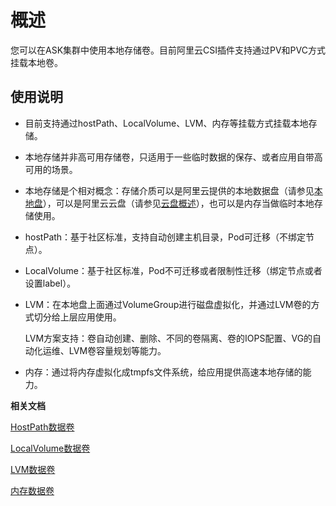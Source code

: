 # 概述

您可以在ASK集群中使用本地存储卷。目前阿里云CSI插件支持通过PV和PVC方式挂载本地卷。

## 使用说明

-   目前支持通过hostPath、LocalVolume、LVM、内存等挂载方式挂载本地存储。
-   本地存储并非高可用存储卷，只适用于一些临时数据的保存、或者应用自带高可用的场景。
-   本地存储是个相对概念：存储介质可以是阿里云提供的本地数据盘（请参见[本地盘](/cn.zh-CN/块存储/块存储介绍/本地盘.md)），可以是阿里云云盘（请参见[云盘概述](/cn.zh-CN/块存储/块存储介绍/云盘概述.md)），也可以是内存当做临时本地存储使用。
-   hostPath：基于社区标准，支持自动创建主机目录，Pod可迁移（不绑定节点）。
-   LocalVolume：基于社区标准，Pod不可迁移或者限制性迁移（绑定节点或者设置label）。
-   LVM：在本地盘上面通过VolumeGroup进行磁盘虚拟化，并通过LVM卷的方式切分给上层应用使用。

    LVM方案支持：卷自动创建、删除、不同的卷隔离、卷的IOPS配置、VG的自动化运维、LVM卷容量规划等能力。

-   内存：通过将内存虚拟化成tmpfs文件系统，给应用提供高速本地存储的能力。

**相关文档**  


[HostPath数据卷](/cn.zh-CN/Kubernetes集群用户指南/存储管理-CSI/本地存储卷/HostPath数据卷.md)

[LocalVolume数据卷](/cn.zh-CN/Kubernetes集群用户指南/存储管理-CSI/本地存储卷/LocalVolume数据卷.md)

[LVM数据卷](/cn.zh-CN/Kubernetes集群用户指南/存储管理-CSI/本地存储卷/LVM数据卷.md)

[内存数据卷](/cn.zh-CN/Kubernetes集群用户指南/存储管理-CSI/本地存储卷/内存数据卷.md)

